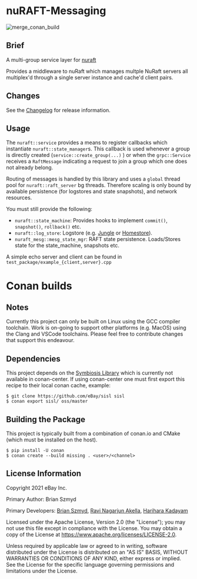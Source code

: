 # nuRAFT-Messaging
![merge_conan_build](https://github.com/ebay/nuraft_mesg/actions/workflows/merge_conan_build.yml/badge.svg)

## Brief

A multi-group service layer for [nuraft](https://github.com/eBay/nuraft)

Provides a middleware to nuRaft which manages multple NuRaft servers all multiplex'd through a single server instance
and cache'd client pairs.

## Changes

See the [Changelog](CHANGELOG.md) for release information.

## Usage

The `nuraft::service` provides a means to register callbacks which instantiate `nuraft::state_manager`s. This callback
is used whenever a group is directly created (`service::create_group(...)` ) or when the `grpc::Service` receives a
`RaftMessage` indicating a request to join a group which one does not already belong.

Routing of messages is handled by this library and uses a `global` thread pool for `nuraft::raft_server` bg threads.
Therefore scaling is only bound by available persistence (for logstores and state snapshots), and network resources.

You must still provide the following:

* `nuraft::state_machine`: Provides hooks to implement `commit()`, `snapshot()`, `rollback()` etc.
* `nuraft::log_store`: Logstore (e.g. [Jungle](https://github.com/eBay/Jungle) or [Homestore](https://github.com/ebay/Homestore)).
* `nuraft_mesg::mesg_state_mgr`: RAFT state persistence. Loads/Stores state for the state_machine, snapshots etc.

A simple echo server and client can be found in `test_package/example_{client,server}.cpp`

# Conan builds

## Notes

Currently this project can only be built on Linux using the GCC compiler toolchain. Work is on-going to support other
platforms (e.g. MacOS) using the Clang and VSCode toolchains. Please feel free to contribute changes that support this
endeavour.

## Dependencies

This project depends on the [Symbiosis Library](https://github.com/eBay/sisl) which is currently not available
in conan-center. If using conan-center one must first export this recipe to their local conan cache, example:
```
$ git clone https://github.com/eBay/sisl sisl
$ conan export sisl/ oss/master
```

## Building the Package

This project is typically built from a combination of conan.io and CMake (which must be installed on the host).
```
$ pip install -U conan
$ conan create --build missing . <user>/<channel>
```

## License Information
Copyright 2021 eBay Inc.

Primary Author: Brian Szmyd

Primary Developers:
 [Brian Szmyd](https://github.com/szmyd),
 [Ravi Nagarjun Akella](https://github.com/raakella1),
 [Harihara Kadayam](https://github.com/hkadayam)

Licensed under the Apache License, Version 2.0 (the "License"); you may not use this file except in compliance with the
License. You may obtain a copy of the License at https://www.apache.org/licenses/LICENSE-2.0.

Unless required by applicable law or agreed to in writing, software distributed under the License is distributed on an
"AS IS" BASIS, WITHOUT WARRANTIES OR CONDITIONS OF ANY KIND, either express or implied. See the License for the
specific language governing permissions and limitations under the License.
